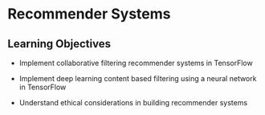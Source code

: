 # Recommender Systems
## Learning Objectives
* Implement collaborative filtering recommender systems in TensorFlow
+ Implement deep learning content based filtering using a neural network in TensorFlow
* Understand ethical considerations in building recommender systems